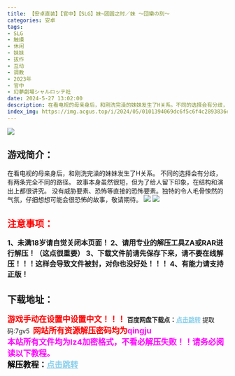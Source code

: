 ```yaml
---
title: 【安卓直装】【官中】【SLG】妹~团圆之时／妹 ～団欒の刻～
categories: 安卓
tags:
- SLG
- 触摸
- 休闲
- 妹妹
- 拔作
- 互动
- 调教
- 2023年
- 官中
- 幻夢劇場シャルロッテ社
date: 2024-5-27 13:02:00
description: 在看电视的母亲身后，和刚洗完澡的妹妹发生了H关系。不同的选择会有分歧，有两条完全不同的路径。故事本身虽然很短，但为了给人留下印象，在结构和演出上都很讲究。没有威胁要素、恐怖等直接的恐怖要素。独特的令人毛骨悚然的气氛，仔细想想可能会很恐怖的故事，敬请期待。
index_img: https://img.acgus.top/i/2024/05/0101394069dc6f5c6f4c2893836e8f04.webp
---
```

![](https://img.acgus.top/i/2024/05/0101394069dc6f5c6f4c2893836e8f04.webp)
## 游戏简介：
在看电视的母亲身后，和刚洗完澡的妹妹发生了H关系。
不同的选择会有分歧，有两条完全不同的路径。
故事本身虽然很短，但为了给人留下印象，在结构和演出上都很讲究。
没有威胁要素、恐怖等直接的恐怖要素。独特的令人毛骨悚然的气氛，仔细想想可能会很恐怖的故事，敬请期待。
![](https://img.acgus.top/i/2024/05/a6475042c6c17b3b0e9e5e62e45cd4a7.webp)
![](https://img.acgus.top/i/2024/05/50a8cca54ecc4ec58858a4da81688a58.webp)




## <font color=#FF0000 >注意事项：</font>
<font size=3><b>1、未满18岁请自觉关闭本页面！
2、请用专业的解压工具ZA或RAR进行解压！（这点很重要）
3、下载文件前请先保存下来，请不要在线解压！！！这样会导致文件被封，对你也没好处！！！
4、有能力请支持正版！</b></font>

## 下载地址：
<font color=#FF0000 size=4>**游戏手动在设置中设置中文！！！**</font>
<b>百度网盘下载点：</b><a href="https://pan.baidu.com/s/1Jqd0rruXcxtzSqAOEU3Amg?pwd=7gv5" style="color: #87CEEB;"><b>点击跳转</b></a> 提取码:7gv5
<a style="padding: 0" href="https://post.qingju.org/AD/"><img style="max-width:100%" src="https://img.acgus.top/i/2024/07/478f689b8021d8d499ab43d21acf137a.gif" alt=""></a>
<b><font color=#FF0000 size=4>网站所有资源解压密码均为</b></font><b><font color=#FF00FF size=4>qingju</font><font color=#FF0000 ></font></b><br><b><font color=#FF00FF size=4>本站所有文件均为lz4加密格式，不看必解压失败！！请务必阅读以下教程。</b></font><br><b><font color=#000 size=4>解压教程：</b><a href="https://post.qingju.org/tutorial/000/" style="color: #87CEEB;"><b>点击跳转</b></a>